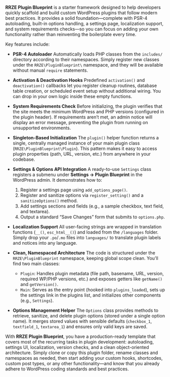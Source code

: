 **RRZE Plugin Blueprint** is a starter framework designed to help developers quickly scaffold and build custom WordPress plugins that follow modern best practices. It provides a solid foundation—complete with PSR-4 autoloading, built-in options handling, a settings page, localization support, and system requirements checks—so you can focus on adding your own functionality rather than reinventing the boilerplate every time.

Key features include:

-   **PSR-4 Autoloader**
    Automatically loads PHP classes from the `includes/` directory according to their namespaces. Simply register new classes under the `RRZE\PluginBlueprint\` namespace, and they will be available without manual `require` statements.

-   **Activation & Deactivation Hooks**
    Predefined `activation()` and `deactivation()` callbacks let you register cleanup routines, database table creation, or scheduled event setup without additional wiring. You can drop in your own logic inside these empty functions.

-   **System Requirements Check**
    Before initializing, the plugin verifies that the site meets the minimum WordPress and PHP versions (configured in the plugin header). If requirements aren’t met, an admin notice will display an error message, preventing the plugin from running on unsupported environments.

-   **Singleton-Based Initialization**
    The `plugin()` helper function returns a single, centrally managed instance of your main plugin class (`RRZE\PluginBlueprint\Plugin`). This pattern makes it easy to access plugin properties (path, URL, version, etc.) from anywhere in your codebase.

-   **Settings & Options API Integration**
    A ready-to-use `Settings` class registers a submenu under **Settings → Plugin Blueprint** in the WordPress admin. It demonstrates how to:

    1. Register a settings page using `add_options_page()`.
    2. Register and sanitize options via `register_setting()` and a `sanitizeOptions()` method.
    3. Add settings sections and fields (e.g., a sample checkbox, text field, and textarea).
    4. Output a standard “Save Changes” form that submits to `options.php`.

-   **Localization Support**
    All user-facing strings are wrapped in translation functions (`__()`, `esc_html__()`) and loaded from the `/languages` folder. Simply drop your `.po`/`.mo` files into `languages/` to translate plugin labels and notices into any language.

-   **Clean, Namespaced Architecture**
    The code is structured under the `RRZE\PluginBlueprint` namespace, keeping global scope clean. You’ll find two main classes:

    -   `Plugin`: Handles plugin metadata (file path, basename, URL, version, required WP/PHP versions, etc.) and exposes getters like `getName()` and `getVersion()`.
    -   `Main`: Serves as the entry point (hooked into `plugins_loaded`), sets up the settings link in the plugins list, and initializes other components (e.g., `Settings`).

-   **Options Management Helper**
    The `Options` class provides methods to retrieve, sanitize, and delete plugin options (stored under a single option name). It merges stored values with sensible defaults (`checkbox_1`, `textfield_1`, `textarea_1`) and ensures only valid keys are saved.

With **RRZE Plugin Blueprint**, you have a production-ready template that covers most of the recurring tasks in plugin development: autoloading, settings UI, localization, version checks, and a clean object-oriented architecture. Simply clone or copy this plugin folder, rename classes and namespaces as needed, then start adding your custom hooks, shortcodes, custom post types, or any other functionality—and know that you already adhere to WordPress coding standards and best practices.
